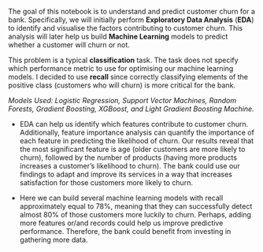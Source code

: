 
The goal of this notebook is to understand and predict customer churn for a bank. Specifically, we will initially perform **Exploratory Data Analysis** (**EDA**) to identify and visualise the factors contributing to customer churn. This analysis will later help us build **Machine Learning** models to predict whether a customer will churn or not. 

This problem is a typical **classification** task. The task does not specify which performance metric to use for optimising our machine learning models. I decided to use **recall** since correctly classifying elements of the positive class (customers who will churn) is more critical for the bank.

*Models Used: Logistic Regression, Support Vector Machines, Random Forests, Gradient Boosting, XGBoost, and Light Gradient Boosting Machine.*

 - EDA can help us identify which features contribute to customer churn. Additionally, feature importance analysis can quantify the importance of each feature in predicting the likelihood of churn. Our results reveal that the most significant feature is age (older customers are more likely to churn), followed by the number of products (having more products increases a customer’s likelihood to churn). The bank could use our findings to adapt and improve its services in a way that increases satisfaction for those customers more likely to churn.

 - Here we can build several machine learning models with recall approximately equal to 78%, meaning that they can successfully detect almost 80% of those customers more luckily to churn. Perhaps, adding more features or/and records could help us improve predictive performance. Therefore, the bank could benefit from investing in gathering more data.
